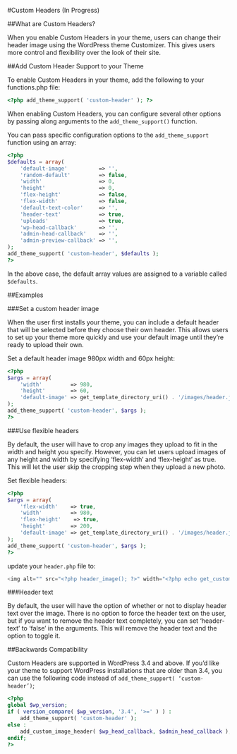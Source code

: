 #Custom Headers (In Progress)

##What are Custom Headers?

When you enable Custom Headers in your theme, users can change their header image using the WordPress theme Customizer. This gives users more control and flexibility over the look of their site.

##Add Custom Header Support to your Theme

To enable Custom Headers in your theme, add the following to your functions.php file:

```php
<?php add_theme_support( 'custom-header' ); ?>
```

When enabling Custom Headers, you can configure several other options by passing along arguments to the `add_theme_support()` function.

You can pass specific configuration options to the `add_theme_support` function using an array:

```php
<?php
$defaults = array(
    'default-image'          => '',
    'random-default'         => false,
    'width'                  => 0,
    'height'                 => 0,
    'flex-height'            => false,
    'flex-width'             => false,
    'default-text-color'     => '',
    'header-text'            => true,
    'uploads'                => true,
    'wp-head-callback'       => '',
    'admin-head-callback'    => '',
    'admin-preview-callback' => '',
);
add_theme_support( 'custom-header', $defaults );
?>
```

In the above case, the default array values are assigned to a variable called `$defaults`.

##Examples

###Set a custom header image

When the user first installs your theme, you can include a default header that will be selected before they choose their own header. This allows users to set up your theme more quickly and use your default image until they’re ready to upload their own.

Set a default header image 980px width and 60px height:

```php
<?php
$args = array(
    'width'         => 980,
    'height'        => 60,
    'default-image' => get_template_directory_uri() . '/images/header.jpg',
);
add_theme_support( 'custom-header', $args );
?>
```

###Use flexible headers

By default, the user will have to crop any images they upload to fit in the width and height you specify. However, you can let users upload images of any height and width by specifying ‘flex-width’ and ‘flex-height’ as true. This will let the user skip the cropping step when they upload a new photo.

Set flexible headers:

```php
<?php
$args = array(
    'flex-width'    => true,
    'width'         => 980,
    'flex-height'    => true,
    'height'        => 200,
    'default-image' => get_template_directory_uri() . '/images/header.jpg',
);
add_theme_support( 'custom-header', $args );
?>
```

update your `header.php` file to:

```php
<img alt="" src="<?php header_image(); ?>" width="<?php echo get_custom_header()->width; ?>" height="<?php echo get_custom_header()->height; ?>" />
```

###Header text

By default, the user will have the option of whether or not to display header text over the image. There is no option to force the header text on the user, but if you want to remove the header text completely, you can set ‘header-text’ to ‘false’ in the arguments. This will remove the header text and the option to toggle it.

##Backwards Compatibility

Custom Headers are supported in WordPress 3.4 and above. If you’d like your theme to support WordPress installations that are older than 3.4, you can use the following code instead of `add_theme_support( ‘custom-header’)`;

```php
<?php
global $wp_version;
if ( version_compare( $wp_version, '3.4', '>=' ) ) :
    add_theme_support( 'custom-header' );
else :
    add_custom_image_header( $wp_head_callback, $admin_head_callback );
endif;
?>
```